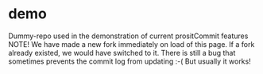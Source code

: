 # demo
Dummy-repo used in the demonstration of current prositCommit features
NOTE! We have made a new fork immediately on load of this page. If a fork already existed, we would have switched to it.
There is still a bug that sometimes prevents the commit log from updating :-(
But usually it works!
